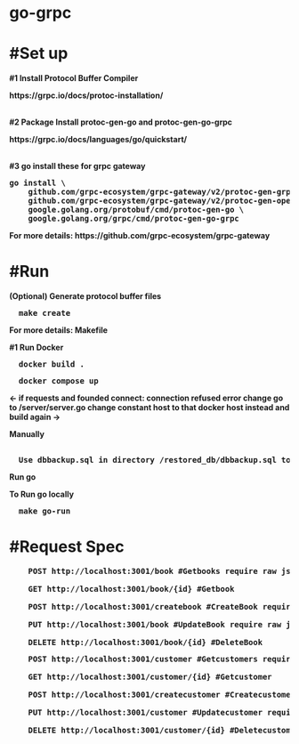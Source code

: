# go-grpc
<h1>#Set up</h1>
<b>#1 Install Protocol Buffer Compiler
<p>https://grpc.io/docs/protoc-installation/</p>
<br/>
<b>#2 Package Install protoc-gen-go and protoc-gen-go-grpc</b>
<p>https://grpc.io/docs/languages/go/quickstart/</p>
<br/>
<b>#3 go install these for grpc gateway</b>
<pre>
go install \
    github.com/grpc-ecosystem/grpc-gateway/v2/protoc-gen-grpc-gateway \
    github.com/grpc-ecosystem/grpc-gateway/v2/protoc-gen-openapiv2 \
    google.golang.org/protobuf/cmd/protoc-gen-go \
    google.golang.org/grpc/cmd/protoc-gen-go-grpc
</pre>
<p>For more details: https://github.com/grpc-ecosystem/grpc-gateway</p>

<h1>#Run</h1>
<b>(Optional) Generate protocol buffer files</b>
<pre>
  make create
</pre>
<p>For more details: Makefile</p>
    
<b>#1 Run Docker</b>
<pre>
  docker build .
</pre>
<pre>
  docker compose up
</pre>
<- if requests and founded connect: connection refused error change go to /server/server.go change constant host to that docker host instead and build again ->

<b>Manually</b>
<pre> 
  Use dbbackup.sql in directory /restored_db/dbbackup.sql to manually restored DB HOST: "localhost" PORT: "5435" USER:"root" PASSWORD:"root"
</pre>
    
<b>Run go</b>
<p>To Run go locally </p>
<pre>
  make go-run 
</pre>

<h1>#Request Spec</h1>
<pre>
    POST http://localhost:3001/book #Getbooks require raw json {"page": int64,"per_page": int64}</br>
    GET http://localhost:3001/book/{id} #Getbook</br>
    POST http://localhost:3001/createbook #CreateBook require raw json {"title": string, "genre":string, "author":string}</br>
    PUT http://localhost:3001/book #UpdateBook require raw json {"id":int64 ,"title": string, "genre":string, "author":string}</br>
    DELETE http://localhost:3001/book/{id} #DeleteBook
</pre>

<pre>
    POST http://localhost:3001/customer #Getcustomers require raw json {"page": int64,"per_page": int64}</br>
    GET http://localhost:3001/customer/{id} #Getcustomer</br>
    POST http://localhost:3001/createcustomer #Createcustomer require raw json {"firstname":string,"lastname":string,"age": int64}</br>
    PUT http://localhost:3001/customer #Updatecustomer require raw json {"id":int64 ,"firstname":string,"lastname":string,"age": int64}</br>
    DELETE http://localhost:3001/customer/{id} #Deletecustomer
</pre>

